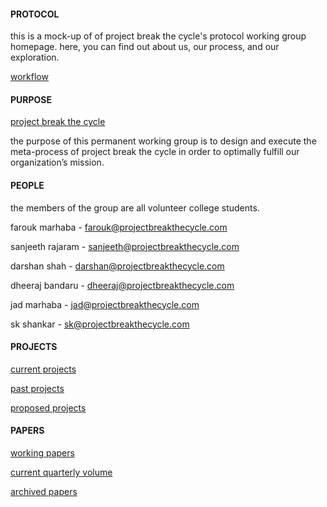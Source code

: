 #### PROTOCOL

this is a mock-up of of project break the cycle's protocol working group homepage. here, you can find out about us, our process, and our exploration.

[workflow](http://sk-shankar.github.io/workflow.md)

 
#### PURPOSE

[project break the cycle](http://projectbreakthecycle.com/about)

the purpose of this permanent working group is to design and execute the meta-process of project break the cycle in order to optimally fulfill our organization’s mission.

 
#### PEOPLE

the members of the group are all volunteer college students. 

farouk marhaba - farouk@projectbreakthecycle.com 

sanjeeth rajaram - sanjeeth@projectbreakthecycle.com

darshan shah - darshan@projectbreakthecycle.com 

dheeraj bandaru - dheeraj@projectbreakthecycle.com

jad marhaba - jad@projectbreakthecycle.com 

sk shankar - sk@projectbreakthecycle.com 

 
#### PROJECTS

[current projects](http://sk-shankar.github.io/current-projects.md)

[past projects](http://sk-shankar.github.io/current-projects.md)

[proposed projects](http://sk-shankar.github.io/proposed-projects.md)


#### PAPERS

[working papers](http://sk-shankar.github.io/working-papers.md)

[current quarterly volume](http://sk-shankar.github.io/working-papers.md)

[archived papers](http://sk-shankar.github.io/working-papers.md)
